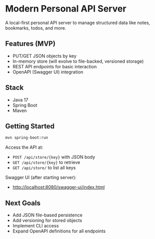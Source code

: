 # Modern Personal API Server

A local-first personal API server to manage structured data like notes, bookmarks, todos, and more.

## Features (MVP)
- PUT/GET JSON objects by key
- In-memory store (will evolve to file-backed, versioned storage)
- REST API endpoints for basic interaction
- OpenAPI (Swagger UI) integration

## Stack
- Java 17
- Spring Boot
- Maven

## Getting Started
```bash
mvn spring-boot:run
```

Access the API at:
- `POST /api/store/{key}` with JSON body
- `GET /api/store/{key}` to retrieve
- `GET /api/store/` to list all keys

Swagger UI (after starting server):
- [http://localhost:8080/swagger-ui/index.html](http://localhost:8080/swagger-ui/index.html)

## Next Goals
- Add JSON file-based persistence
- Add versioning for stored objects
- Implement CLI access
- Expand OpenAPI definitions for all endpoints